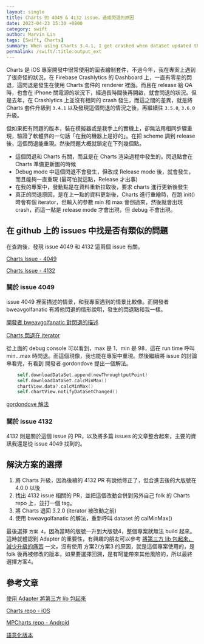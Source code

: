 ```yaml
---
layout: single
title: Charts 的 4049 & 4132 issue，造成閃退的原因
date: 2023-04-23 15:30 +0800
category: swift
author: Marvin Lin
tags: [Swift, Charts]
summary: When using Charts 3.4.1, I got crashed when dataSet updated then charts rendering. The issue 4049 and 4132 mentioned about this. This article summarized these issues and find the solution on charts crash.
permalink: /swift/:title:output_ext
---
```


Charts 是 iOS 專案開發中很常使用的圖表繪制套件，不過今年，我在專案上遇到了很奇怪的狀況，在 Firebase Crashlytics 的 Dashboard 上，一直有零星的閃退，這閃退是發生在使用 Charts 套件的 renderer 裡面。而且在 release 給 QA 時，也會在 iPhone 關電源的狀況下，經過長時間後再開啟，就會閃退的狀況。但是去年，在 Crashlytics 上並沒有相同的 crash 發生，而這之間的差異，就是將 Charts 套件升級到 `3.4.1` 以及發現這個閃退的情況之後，再繼續往 `3.5.0`, `3.6.0` 升級。

但如果把有問題的版本，裝在模擬器或是我手上的實機上，卻無法用相同步驟重現，驗證了軟體界的一句話「在我的機器上是好的」。在把 scheme 調到 release 後，這個閃退能重現。然後問題大概就鎖定在下列幾個點。

- 這個閃退和 Charts 有關，而且是在 Charts 渲染過程中發生的。閃退點會在 Charts 準備更新圖的時候
- Debug mode 中這個閃退不會發生，但改成 Release mode 後，就會發生，而且能夠一直重現 (最可怕就這點，Release 才出事)
- 在我的專案中，發動點是在資料重新拉取後，要求 charts 進行更新後發生
- 真正的閃退原因，是在上一點的資料更新後，Charts 進行重繪時，在跑 init() 時會有個 iterator，但輸入的參數 min 和 max 會倒過來，然後就會出現 crash，而這一點是 release mode 才會出現，但 debug 不會出現。

## 在 github 上的 issues 中找是否有類似的問題

在查詢後，發現 issue 4049 和 4132 這兩個 issue 有關。

[Charts Issue - 4049](https://github.com/danielgindi/Charts/issues/4049)

[Charts Issue - 4132](https://github.com/danielgindi/Charts/issues/4132)

### 關於 issue 4049

issue 4049 裡面描述的情景，和我專案遇到的情景比較像。而開發者 bweavgolfanatic 有將他閃退的情形說明，發生的閃退點和我一樣。

[開發者 bweavgolfanatic 對閃退的描述](https://github.com/danielgindi/Charts/issues/4049#issuecomment-550577869)

[Charts 閃退在 iterator](/assets/swift/charts-crash/charts-crash-in-iterator.jpeg)

從上面的 debug console 可以看到，max 是 1，min 是 98，這在 run time 呼叫 min...max 時閃退。而這個現像，我也能在專案中重現。然後繼續將 issue 的討論串看完，有看到 開發者 gordondove 提出一個解法。

```swift
    self.downloadDataSet.append(newThroughtputPoint)
    self.downloadDataSet.calcMinMax()
    chartView.data?.calcMinMax()
    self.chartView.notifyDataSetChanged()
```

[gordondove 解法](/assets/swift/charts-crash/crash-solution.jpeg)

### 關於 issue 4132

4132 則是關於這個 issue 的 PR，以及將多篇 issues 的文章整合起來，主要的資訊我還是從 issue 4049 找到的。

## 解決方案的選擇

1. 將 Charts 升級，因為後續的 4132 PR 有說他修正了，但合進去後的大版號在 4.0.0 以後
2. 找出 4132 issue 相關的 PR，並把這個改動合併到另外自己 folk 的 Charts repo 上，並打一個 tag。
3. 將 Charts 退回 3.2.0 (iterator 被改動之前)
4. 使用 bweavgolfanatic 的解法，重新呼叫 dataset 的 calMinMax()

最後選擇 `方案 4`，因為當時的版號一升到大版號4，整個專案就無法 build 起來。這時就體認到 Adapter 的重要性，有興趣的朋友可以參考 [將第三方 lib 包起來，減少升級的痛苦](https://moonandeye.github.io/swift/using-adapter-pattern-to-libs.html) 一文。沒有使用 方案2/方案3 的原因，就是這個專案使用的，是 folk 後再被修改的版本，如果要選擇回溯，是有呵能帶來其他風險的，所以最終選擇方案4。

## 參考文章

[使用 Adapter 將第三方 lib 包起來](https://moonandeye.github.io/swift/using-adapter-pattern-to-libs.html)

[Charts repo - iOS](https://github.com/danielgindi/Charts)

[MPCharts repo - Android](https://github.com/PhilJay/MPAndroidChart)

[語意化版本](https://semver.org/lang/zh-TW/)

